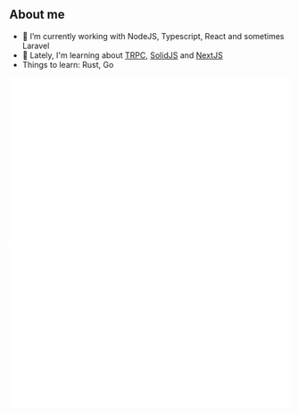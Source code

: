 ## About me

- 🔭 I’m currently working with NodeJS, Typescript, React and sometimes Laravel
- 🌱 Lately, I'm learning about [TRPC](https://github.com/trpc/trpc), [SolidJS](https://github.com/solidjs/solid) and [NextJS](https://github.com/vercel/next.js/)
- Things to learn: Rust, Go

![](https://raw.githubusercontent.com/adifaidz/github-stats/master/generated/overview.svg#gh-dark-mode-only)
![](https://raw.githubusercontent.com/adifaidz/github-stats/master/generated/languages.svg#gh-dark-mode-only)
